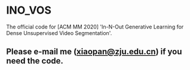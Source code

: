 # INO_VOS
The official code for [ACM MM 2020] 'In-N-Out Generative Learning for Dense Unsupervised Video Segmentation'.


## Please e-mail me (xiaopan@zju.edu.cn) if you need the code.
